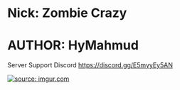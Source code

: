 # Nick: Zombie Crazy
# AUTHOR: HyMahmud

Server Support Discord https://discord.gg/E5myyEy5AN

<a href="https://i.imgur.com/QhNp2TO.png"><img src="https://i.imgur.com/QhNp2TO.png" title="source: imgur.com" /></a>
